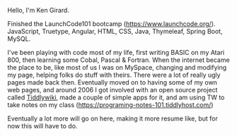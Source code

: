 Hello, I'm Ken Girard.

Finished the LaunchCode101 bootcamp (https://www.launchcode.org/). JavaScript, Truetype, Angular, HTML, CSS, Java, Thymeleaf, Spring Boot, MySQL. 

I've been playing with code most of my life, first writing BASIC on my Atari 800, then learning some Cobal, Pascal & Fortran. When the internet became the place to be, like most of us I was on MySpace, changing and modifying my page, helping folks do stuff with theirs. There were a lot of really ugly pages made back then. Eventually moved on to having some of my own web pages, and around 2006 I got involved with an open source project called [Tiddlywiki](https://tiddlywiki.com/), made a couple of simple apps for it, and am using TW to take notes on my class (https://programing-notes-101.tiddlyhost.com/)

Eventually a lot more will go on here, making it more resume like, but for now this will have to do. 

<!---
krgirard33/krgirard33 is a ✨ special ✨ repository because its `README.md` (this file) appears on your GitHub profile.
You can click the Preview link to take a look at your changes.
--->
